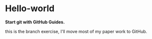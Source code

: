 # Hello-world

**Start git with GitHub Guides.**

this is the branch exercise, I'll move most of my paper work to GitHub.
